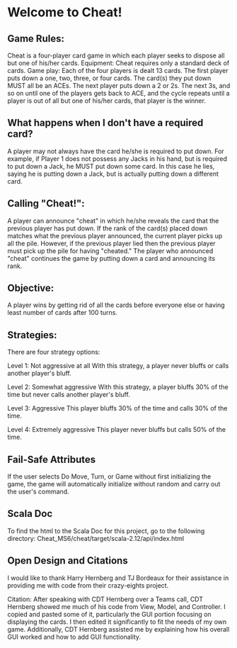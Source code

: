 # Welcome to Cheat!

## Game Rules:

Cheat is a four-player card game in which each player seeks to dispose all but one of his/her cards.
Equipment:
Cheat requires only a standard deck of cards.
Game play:
Each of the four players is dealt 13 cards. The first player puts down a one, two, three, or four cards. The card(s) they put down MUST all be an ACEs.  The next player puts down a 2 or 2s. The next 3s, and so on until one of the players gets back to ACE, and the cycle repeats until a player is out of all but one of his/her cards, that player is the winner.

## What happens when I don't have a required card?

A player may not always have the card he/she is required to put down. For example, if Player 1 does not possess any Jacks in his hand, but is required to put down a Jack, he MUST put down some card. In this case he lies, saying he is putting down a Jack, but is actually putting down a different card. 

## Calling "Cheat!":

A player can announce "cheat" in which he/she reveals the card that the previous player has put down. If the rank of the card(s) placed down matches what the previous player announced, the current player picks up all the pile. However, if the previous player lied then the previous player must pick up the pile for having "cheated." The player who announced "cheat" continues the game by putting down a card and announcing its rank.

## Objective:
A player wins by getting rid of all the cards before everyone else or having least number of cards after 100 turns.

## Strategies:

There are four strategy options:

Level 1: Not aggressive at all
With this strategy, a player never bluffs or calls another player's bluff.

Level 2: Somewhat aggressive
With this strategy, a player bluffs 30% of the time but never calls another player's bluff.

Level 3: Aggressive
This player bluffs 30% of the time and calls 30% of the time.

Level 4: Extremely aggressive
This player never bluffs but calls 50% of the time.

## Fail-Safe Attributes

If the user selects Do Move, Turn, or Game without first initializing the game, the game will automatically initialize without random and carry out the user's command.

## Scala Doc

To find the html to the Scala Doc for this project, go to the following directory:
Cheat_MS6/cheat/target/scala-2.12/api/index.html

## Open Design and Citations

I would like to thank Harry Hernberg and TJ Bordeaux for their assistance in providing me with code from their crazy-eights project.

Citation: After speaking with CDT Hernberg over a Teams call, CDT Hernberg showed me much of his code from View, Model, and Controller. I copied and pasted some of it, particularly the GUI portion focusing on displaying the cards. I then edited it significantly to fit the needs of my own game. Additionally, CDT Hernberg assisted me by explaining how his overall GUI worked and how to add GUI functionality.
